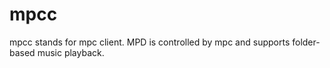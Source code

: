 # mpcc
mpcc stands for mpc client. MPD is controlled by mpc and supports folder-based music playback.
